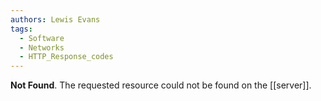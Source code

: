```yaml
---
authors: Lewis Evans
tags:
  - Software
  - Networks
  - HTTP_Response_codes
---
```

**Not Found**. The requested resource could not be found on the [[server]].
